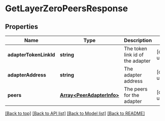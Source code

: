 # GetLayerZeroPeersResponse

## Properties

|Name | Type | Description | Notes|
|------------ | ------------- | ------------- | -------------|
|**adapterTokenLinkId** | **string** | The token link id of the adapter | [default to undefined]|
|**adapterAddress** | **string** | The adapter address | [default to undefined]|
|**peers** | [**Array&lt;PeerAdapterInfo&gt;**](PeerAdapterInfo.md) | The peers for the adapter | [default to undefined]|




[[Back to top]](#) [[Back to API list]](../../README.md#documentation-for-api-endpoints) [[Back to Model list]](../../README.md#documentation-for-models) [[Back to README]](../../README.md)
